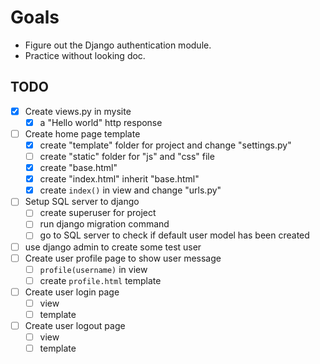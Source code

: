 # Goals

- Figure out the Django authentication module.
- Practice without looking doc.

## TODO

- [x] Create views.py in mysite
  - [x] a "Hello world" http response
- [ ] Create home page template
  - [x] create "template" folder for project and change "settings.py"
  - [ ] create "static" folder for "js" and "css" file
  - [x] create "base.html"
  - [x] create "index.html" inherit "base.html"
  - [x] create `index()` in view and change "urls.py"
- [ ] Setup SQL server to django
  - [ ] create superuser for project
  - [ ] run django migration command
  - [ ] go to SQL server to check if default user model has been created
- [ ] use django admin to create some test user
- [ ] Create user profile page to show user message
  - [ ] `profile(username)` in view
  - [ ] create `profile.html` template
- [ ] Create user login page
  - [ ] view
  - [ ] template
- [ ] Create user logout page
  - [ ] view
  - [ ] template